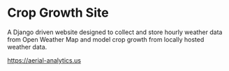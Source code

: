 # Crop Growth Site

A Django driven website designed to collect and store hourly weather data from Open Weather Map and model crop growth from locally hosted weather data.

https://aerial-analytics.us
